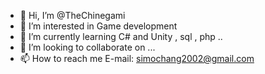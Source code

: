 - 👋 Hi, I’m @TheChinegami
- 👀 I’m interested in Game development
- 🌱 I’m currently learning C# and Unity , sql , php ..
- 💞️ I’m looking to collaborate on ...
- 📫 How to reach me E-mail: simochang2002@gmail.com

<!---
TheChinegami/TheChinegami is a ✨ special ✨ repository because its `README.md` (this file) appears on your GitHub profile.
You can click the Preview link to take a look at your changes.
--->
